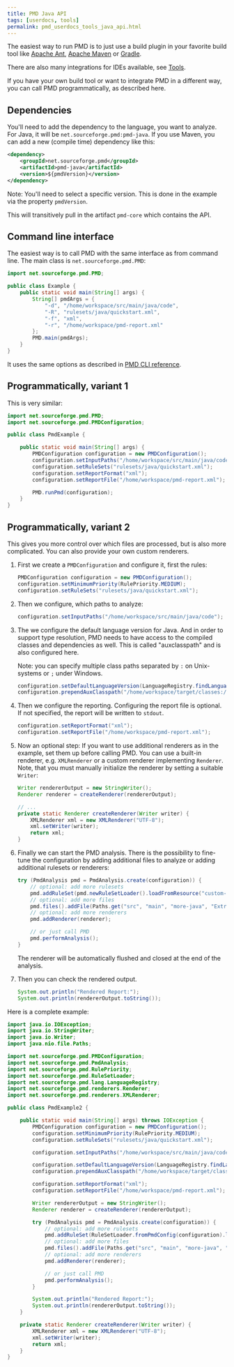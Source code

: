 ```yaml
---
title: PMD Java API
tags: [userdocs, tools]
permalink: pmd_userdocs_tools_java_api.html
---
```


The easiest way to run PMD is to just use a build plugin in your favorite build tool
like [Apache Ant](pmd_userdocs_tools_ant.html), [Apache Maven](pmd_userdocs_tools_maven.html) or
[Gradle](pmd_userdocs_tools_gradle.html).

There are also many integrations for IDEs available, see [Tools](pmd_userdocs_tools.html).

If you have your own build tool or want to integrate PMD in a different way, you can call PMD programmatically,
as described here.

## Dependencies

You'll need to add the dependency to the language, you want to analyze. For Java, it will be
`net.sourceforge.pmd:pmd-java`. If you use Maven, you can add a new (compile time) dependency like this:

``` xml
<dependency>
    <groupId>net.sourceforge.pmd</groupId>
    <artifactId>pmd-java</artifactId>
    <version>${pmdVersion}</version>
</dependency>
```

Note: You'll need to select a specific version. This is done in the example via the property `pmdVersion`.

This will transitively pull in the artifact `pmd-core` which contains the API.

## Command line interface

The easiest way is to call PMD with the same interface as from command line. The main class is
`net.sourceforge.pmd.PMD`:

``` java
import net.sourceforge.pmd.PMD;

public class Example {
    public static void main(String[] args) {
        String[] pmdArgs = {
            "-d", "/home/workspace/src/main/java/code",
            "-R", "rulesets/java/quickstart.xml",
            "-f", "xml",
            "-r", "/home/workspace/pmd-report.xml"
        };
        PMD.main(pmdArgs);
    }
}
```

It uses the same options as described in [PMD CLI reference](pmd_userdocs_cli_reference.html).

## Programmatically, variant 1

This is very similar:

``` java
import net.sourceforge.pmd.PMD;
import net.sourceforge.pmd.PMDConfiguration;

public class PmdExample {

    public static void main(String[] args) {
        PMDConfiguration configuration = new PMDConfiguration();
        configuration.setInputPaths("/home/workspace/src/main/java/code");
        configuration.setRuleSets("rulesets/java/quickstart.xml");
        configuration.setReportFormat("xml");
        configuration.setReportFile("/home/workspace/pmd-report.xml");

        PMD.runPmd(configuration);
    }
}
```

## Programmatically, variant 2

This gives you more control over which files are processed, but is also more complicated.
You can also provide your own custom renderers.

1.  First we create a `PMDConfiguration` and configure it, first the rules:
    
    ```java
    PMDConfiguration configuration = new PMDConfiguration();
    configuration.setMinimumPriority(RulePriority.MEDIUM);
    configuration.setRuleSets("rulesets/java/quickstart.xml");
    ```
    
2.  Then we configure, which paths to analyze:
    
    ```java
    configuration.setInputPaths("/home/workspace/src/main/java/code");
    ```
    
3.  The we configure the default language version for Java. And in order to support type resolution,
    PMD needs to have access to the compiled classes and dependencies as well. This is called
    "auxclasspath" and is also configured here.

    Note: you can specify multiple class paths separated by `:` on Unix-systems or `;` under Windows.
    
    ```java
    configuration.setDefaultLanguageVersion(LanguageRegistry.findLanguageByTerseName("java").getVersion("11"));
    configuration.prependAuxClasspath("/home/workspace/target/classes:/home/.m2/repository/my/dependency.jar");
    ```
    
4.  Then we configure the reporting. Configuring the report file is optional. If not specified, the report
    will be written to `stdout`.
    
    ```java
    configuration.setReportFormat("xml");
    configuration.setReportFile("/home/workspace/pmd-report.xml");
    ```
    
5.  Now an optional step: If you want to use additional renderers as in the example, set them up before
    calling PMD. You can use a built-in renderer, e.g. `XMLRenderer` or a custom renderer implementing
    `Renderer`. Note, that you must manually initialize the renderer by setting a suitable `Writer`:
    
    ```java
    Writer rendererOutput = new StringWriter();
    Renderer renderer = createRenderer(rendererOutput);

    // ...
    private static Renderer createRenderer(Writer writer) {
        XMLRenderer xml = new XMLRenderer("UTF-8");
        xml.setWriter(writer);
        return xml;
    }
    ```

6.  Finally we can start the PMD analysis. There is the possibility to fine-tune the configuration
    by adding additional files to analyze or adding additional rulesets or renderers:
    
    ```java
    try (PmdAnalysis pmd = PmdAnalysis.create(configuration)) {
        // optional: add more rulesets
        pmd.addRuleSet(pmd.newRuleSetLoader().loadFromResource("custom-ruleset.xml"));
        // optional: add more files
        pmd.files().addFile(Paths.get("src", "main", "more-java", "ExtraSource.java"));
        // optional: add more renderers
        pmd.addRenderer(renderer);

        // or just call PMD
        pmd.performAnalysis();
    }
    ```
    
    The renderer will be automatically flushed and closed at the end of the analysis.

7.  Then you can check the rendered output.
    
    ``` java
    System.out.println("Rendered Report:");
    System.out.println(rendererOutput.toString());
    ```

Here is a complete example:

``` java
import java.io.IOException;
import java.io.StringWriter;
import java.io.Writer;
import java.nio.file.Paths;

import net.sourceforge.pmd.PMDConfiguration;
import net.sourceforge.pmd.PmdAnalysis;
import net.sourceforge.pmd.RulePriority;
import net.sourceforge.pmd.RuleSetLoader;
import net.sourceforge.pmd.lang.LanguageRegistry;
import net.sourceforge.pmd.renderers.Renderer;
import net.sourceforge.pmd.renderers.XMLRenderer;

public class PmdExample2 {

    public static void main(String[] args) throws IOException {
        PMDConfiguration configuration = new PMDConfiguration();
        configuration.setMinimumPriority(RulePriority.MEDIUM);
        configuration.setRuleSets("rulesets/java/quickstart.xml");

        configuration.setInputPaths("/home/workspace/src/main/java/code");

        configuration.setDefaultLanguageVersion(LanguageRegistry.findLanguageByTerseName("java").getVersion("11"));
        configuration.prependAuxClasspath("/home/workspace/target/classes");

        configuration.setReportFormat("xml");
        configuration.setReportFile("/home/workspace/pmd-report.xml");

        Writer rendererOutput = new StringWriter();
        Renderer renderer = createRenderer(rendererOutput);

        try (PmdAnalysis pmd = PmdAnalysis.create(configuration)) {
            // optional: add more rulesets
            pmd.addRuleSet(RuleSetLoader.fromPmdConfig(configuration).loadFromResource("custom-ruleset.xml"));
            // optional: add more files
            pmd.files().addFile(Paths.get("src", "main", "more-java", "ExtraSource.java"));
            // optional: add more renderers
            pmd.addRenderer(renderer);

            // or just call PMD
            pmd.performAnalysis();
        }

        System.out.println("Rendered Report:");
        System.out.println(rendererOutput.toString());
    }

    private static Renderer createRenderer(Writer writer) {
        XMLRenderer xml = new XMLRenderer("UTF-8");
        xml.setWriter(writer);
        return xml;
    }
}
```


